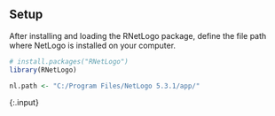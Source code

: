 ---
---

## Setup

After installing and loading the RNetLogo package, define the file path where NetLogo is installed on your computer.


~~~r
# install.packages("RNetLogo")
library(RNetLogo)

nl.path <- "C:/Program Files/NetLogo 5.3.1/app/"
~~~
{:.input}
